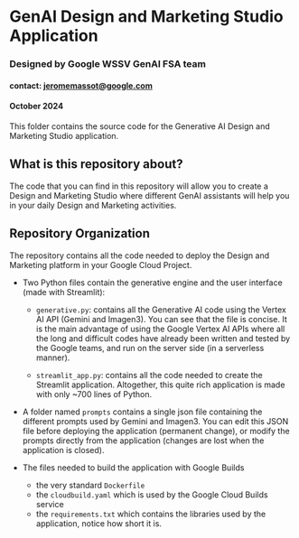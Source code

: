 # GenAI Design and Marketing Studio Application
### Designed by Google WSSV GenAI FSA team 
#### contact: jeromemassot@google.com
#### October 2024

This folder contains the source code for the Generative AI Design and Marketing Studio application.

## What is this repository about?

The code that you can find in this repository will allow you to create a Design and Marketing Studio where different GenAI assistants will help you in your daily Design and Marketing activities.

## Repository Organization

The repository contains all the code needed to deploy the Design and Marketing platform in your Google Cloud Project.

- Two Python files contain the generative engine and the user interface (made with Streamlit):

  - `generative.py`: contains all the Generative AI code using the Vertex AI API (Gemini and Imagen3). You can see that the file is concise. It is the main advantage of using the Google Vertex AI APIs where all the long and difficult codes have already been written and tested by the Google teams, and run on the server side (in a serverless manner).
 
  - `streamlit_app.py`: contains all the code needed to create the Streamlit application. Altogether, this quite rich application is made with only ~700 lines of Python.
 
- A folder named `prompts` contains a single json file containing the different prompts used by Gemini and Imagen3. You can edit this JSON file before deploying the application (permanent change), or modify the prompts directly from the application (changes are lost when the application is closed).

- The files needed to build the application with Google Builds

  - the very standard `Dockerfile`
  - the `cloudbuild.yaml` which is used by the Google Cloud Builds service
  - the `requirements.txt` which contains the libraries used by the application, notice how short it is.


  
